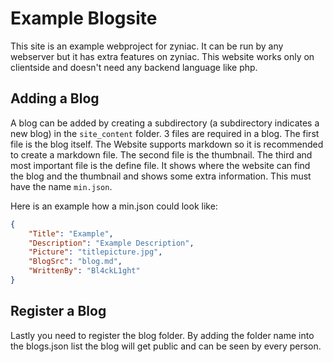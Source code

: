 # Example Blogsite

This site is an example webproject for zyniac. It can be run by any webserver but it has extra features on zyniac. This website works only on clientside and doesn't need any backend language like php.

## Adding a Blog
A blog can be added by creating a subdirectory (a subdirectory indicates a new blog) in the ``site_content`` folder. 
3 files are required in a blog. The first file is the blog itself. The Website supports markdown so it is recommended to create a markdown file. The second file is the thumbnail. The third and most important file is the define file. It shows where the website can find the blog and the thumbnail and shows some extra information. This must have the name ``min.json``.

Here is an example how a min.json could look like:

```json
{
	"Title": "Example",
	"Description": "Example Description",
	"Picture": "titlepicture.jpg",
	"BlogSrc": "blog.md",
	"WrittenBy": "Bl4ckL1ght"
}
```

## Register a Blog
Lastly you need to register the blog folder. By adding the folder name into the blogs.json list the blog will get public and can be seen by every person.
